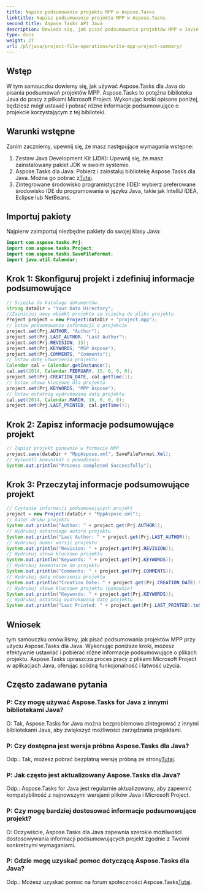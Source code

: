 ```yaml
---
title: Napisz podsumowanie projektu MPP w Aspose.Tasks
linktitle: Napisz podsumowanie projektu MPP w Aspose.Tasks
second_title: Aspose.Tasks API Java
description: Dowiedz się, jak pisać podsumowania projektów MPP w Javie przy użyciu Aspose.Tasks. Bezproblemowo ustawiaj i pobieraj informacje o projekcie.
type: docs
weight: 27
url: /pl/java/project-file-operations/write-mpp-project-summary/
---
```

## Wstęp
W tym samouczku dowiemy się, jak używać Aspose.Tasks dla Java do pisania podsumowań projektów MPP. Aspose.Tasks to potężna biblioteka Java do pracy z plikami Microsoft Project. Wykonując kroki opisane poniżej, będziesz mógł ustawić i pobrać różne informacje podsumowujące o projekcie korzystającym z tej biblioteki.
## Warunki wstępne
Zanim zaczniemy, upewnij się, że masz następujące wymagania wstępne:
1. Zestaw Java Development Kit (JDK): Upewnij się, że masz zainstalowany pakiet JDK w swoim systemie.
2.  Aspose.Tasks dla Java: Pobierz i zainstaluj bibliotekę Aspose.Tasks dla Java. Można go pobrać z[Tutaj](https://releases.aspose.com/tasks/java/).
3. Zintegrowane środowisko programistyczne (IDE): wybierz preferowane środowisko IDE do programowania w języku Java, takie jak IntelliJ IDEA, Eclipse lub NetBeans.

## Importuj pakiety
Najpierw zaimportuj niezbędne pakiety do swojej klasy Java:
```java
import com.aspose.tasks.Prj;
import com.aspose.tasks.Project;
import com.aspose.tasks.SaveFileFormat;
import java.util.Calendar;
```
## Krok 1: Skonfiguruj projekt i zdefiniuj informacje podsumowujące
```java
// Ścieżka do katalogu dokumentów.
String dataDir = "Your Data Directory";
//Zainicjuj nowy obiekt projektu ze ścieżką do pliku projektu
Project project = new Project(dataDir + "project.mpp");
// Ustaw podsumowanie informacji o projekcie
project.set(Prj.AUTHOR, "Author");
project.set(Prj.LAST_AUTHOR, "Last Author");
project.set(Prj.REVISION, 15);
project.set(Prj.KEYWORDS, "MSP Aspose");
project.set(Prj.COMMENTS, "Comments");
// Ustaw datę utworzenia projektu
Calendar cal = Calendar.getInstance();
cal.set(2014, Calendar.FEBRUARY, 15, 0, 0, 0);
project.set(Prj.CREATION_DATE, cal.getTime());
// Ustaw słowa kluczowe dla projektu
project.set(Prj.KEYWORDS, "MPP Aspose");
// Ustaw ostatnią wydrukowaną datę projektu
cal.set(2014, Calendar.MARCH, 16, 0, 0, 0);
project.set(Prj.LAST_PRINTED, cal.getTime());
```
## Krok 2: Zapisz informacje podsumowujące projekt
```java
// Zapisz projekt ponownie w formacie MPP
project.save(dataDir + "MppAspose.xml", SaveFileFormat.Xml);
// Wyświetl komunikat o powodzeniu
System.out.println("Process completed Successfully");
```
## Krok 3: Przeczytaj informacje podsumowujące projekt
```java
// Czytanie informacji podsumowujących projekt
project = new Project(dataDir + "MppAspose.xml");
// Autor druku projektu
System.out.println("Author: " + project.get(Prj.AUTHOR));
// Wydrukuj ostatniego autora projektu
System.out.println("Last Author: " + project.get(Prj.LAST_AUTHOR));
// Wydrukuj numer wersji projektu
System.out.println("Revision: " + project.get(Prj.REVISION));
// Wydrukuj słowa kluczowe projektu
System.out.println("Keywords: " + project.get(Prj.KEYWORDS));
// Wydrukuj komentarze do projektu
System.out.println("Comments: " + project.get(Prj.COMMENTS));
// Wydrukuj datę utworzenia projektu
System.out.println("Creation Date: " + project.get(Prj.CREATION_DATE).toString());
// Wydrukuj słowa kluczowe projektu (ponownie)
System.out.println("Keywords: " + project.get(Prj.KEYWORDS));
// Wydrukuj ostatnią wydrukowaną datę projektu
System.out.println("Last Printed: " + project.get(Prj.LAST_PRINTED).toString());
```

## Wniosek
tym samouczku omówiliśmy, jak pisać podsumowania projektów MPP przy użyciu Aspose.Tasks dla Java. Wykonując poniższe kroki, możesz efektywnie ustawiać i pobierać różne informacje podsumowujące o plikach projektu. Aspose.Tasks upraszcza proces pracy z plikami Microsoft Project w aplikacjach Java, oferując solidną funkcjonalność i łatwość użycia.
## Często zadawane pytania
### P: Czy mogę używać Aspose.Tasks for Java z innymi bibliotekami Java?
O: Tak, Aspose.Tasks for Java można bezproblemowo zintegrować z innymi bibliotekami Java, aby zwiększyć możliwości zarządzania projektami.
### P: Czy dostępna jest wersja próbna Aspose.Tasks dla Java?
 Odp.: Tak, możesz pobrać bezpłatną wersję próbną ze strony[Tutaj](https://releases.aspose.com/).
### P: Jak często jest aktualizowany Aspose.Tasks dla Java?
Odp.: Aspose.Tasks for Java jest regularnie aktualizowany, aby zapewnić kompatybilność z najnowszymi wersjami plików Java i Microsoft Project.
### P: Czy mogę bardziej dostosować informacje podsumowujące projekt?
O: Oczywiście, Aspose.Tasks dla Java zapewnia szerokie możliwości dostosowywania informacji podsumowujących projekt zgodnie z Twoimi konkretnymi wymaganiami.
### P: Gdzie mogę uzyskać pomoc dotyczącą Aspose.Tasks dla Java?
Odp.: Możesz uzyskać pomoc na forum społeczności Aspose.Tasks[Tutaj](https://forum.aspose.com/c/tasks/15).